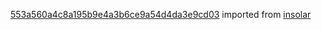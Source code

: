 [553a560a4c8a195b9e4a3b6ce9a54d4da3e9cd03](https://github.com/insolar/insolar/commit/553a560a4c8a195b9e4a3b6ce9a54d4da3e9cd03) imported from [insolar](https://github.com/insolar/insolar)
